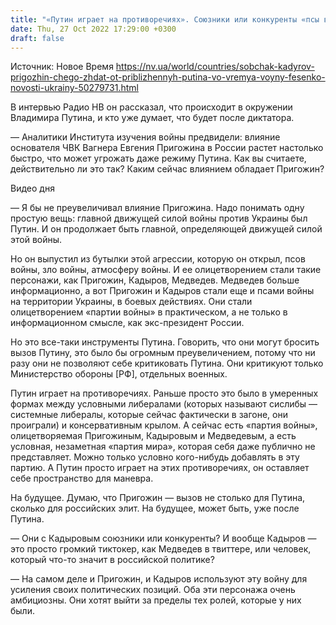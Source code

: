 ```yaml
---
title: "«Путин играет на противоречиях». Союзники или конкуренты «псы войны» Пригожин и Кадыров, почему из РФ погнали Собчак — интервью с Фесенко"
date: Thu, 27 Oct 2022 17:29:00 +0300
draft: false
---
```

Источник: Новое Время https://nv.ua/world/countries/sobchak-kadyrov-prigozhin-chego-zhdat-ot-priblizhennyh-putina-vo-vremya-voyny-fesenko-novosti-ukrainy-50279731.html


В интервью Радио НВ он рассказал, что происходит в окружении Владимира Путина, и кто уже думает, что будет после диктатора.

— Аналитики Института изучения войны предвидели: влияние основателя ЧВК Вагнера Евгения Пригожина в России растет настолько быстро, что может угрожать даже режиму Путина. Как вы считаете, действительно ли это так? Каким сейчас влиянием обладает Пригожин?

 Видео дня   

— Я бы не преувеличивал влияние Пригожина. Надо понимать одну простую вещь: главной движущей силой войны против Украины был Путин. И он продолжает быть главной, определяющей движущей силой этой войны.

Но он выпустил из бутылки этой агрессии, которую он открыл, псов войны, зло войны, атмосферу войны. И ее олицетворением стали такие персонажи, как Пригожин, Кадыров, Медведев. Медведев больше информационно, а вот Пригожин и Кадыров стали еще и псами войны на территории Украины, в боевых действиях. Они стали олицетворением «партии войны» в практическом, а не только в информационном смысле, как экс-президент России.

Но это все-таки инструменты Путина. Говорить, что они могут бросить вызов Путину, это было бы огромным преувеличением, потому что ни разу они не позволяют себе критиковать Путина. Они критикуют только Министерство обороны [РФ], отдельных военных.

Путин играет на противоречиях. Раньше просто это было в умеренных формах между условными либералами (которых называют сислибы — системные либералы, которые сейчас фактически в загоне, они проиграли) и консервативным крылом. А сейчас есть «партия войны», олицетворяемая Пригожиным, Кадыровым и Медведевым, а есть условная, незаметная «партия мира», которая себя даже публично не представляет. Можно только условно кого-нибудь добавлять в эту партию. А Путин просто играет на этих противоречиях, он оставляет себе пространство для маневра.

На будущее. Думаю, что Пригожин — вызов не столько для Путина, сколько для российских элит. На будущее, может быть, уже после Путина.

— Они с Кадыровым союзники или конкуренты? И вообще Кадыров — это просто громкий тиктокер, как Медведев в твиттере, или человек, который что-то значит в российской политике?

— На самом деле и Пригожин, и Кадыров используют эту войну для усиления своих политических позиций. Оба эти персонажа очень амбициозны. Они хотят выйти за пределы тех ролей, которые у них были.
